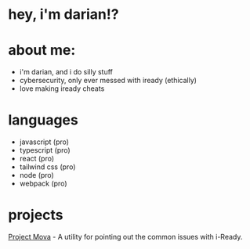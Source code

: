 # hey, i'm darian!?
# about me:

- i'm darian, and i do silly stuff
- cybersecurity, only ever messed with iready (ethically)
- love making iready cheats

# languages
- javascript (pro)
- typescript (pro)
- react (pro)
- tailwind css (pro)
- node (pro)
- webpack (pro)

# projects
[Project Mova](https://github.com/legitDarian/Mova) - A utility for pointing out the common issues with i-Ready.
